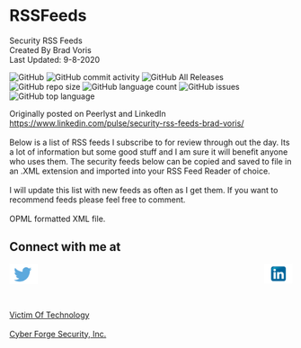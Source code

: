 # RSSFeeds
Security RSS Feeds<BR />
Created By Brad Voris<BR />
Last Updated: 9-8-2020<BR />

<img alt="GitHub" src="https://img.shields.io/github/license/bvoris/RSSFeeds">
<img alt="GitHub commit activity" src="https://img.shields.io/github/commit-activity/m/bvoris/RSSFeeds">
<img alt="GitHub All Releases" src="https://img.shields.io/github/downloads/bvoris/RSSFeeds/total">
<img alt="GitHub repo size" src="https://img.shields.io/github/repo-size/bvoris/RSSFeeds">
<img alt="GitHub language count" src="https://img.shields.io/github/languages/count/bvoris/RSSFeeds">
<img alt="GitHub issues" src="https://img.shields.io/github/issues/bvoris/RSSFeeds">
<img alt="GitHub top language" src="https://img.shields.io/github/languages/top/bvoris/RSSFeeds">

Originally posted on Peerlyst and LinkedIn<BR />
https://www.linkedin.com/pulse/security-rss-feeds-brad-voris/
<BR />
<BR />
Below is a list of RSS feeds I subscribe to for review through out the day. Its a lot of information but some good stuff and I am sure it will benefit anyone who uses them. The security feeds below can be copied and saved to file in an .XML extension and imported into your RSS Feed Reader of choice.
<BR /><BR />
I will update this list with new feeds as often as I get them. If you want to recommend feeds please feel free to comment.
<BR /><BR />
OPML formatted XML file.


## Connect with me at

<a href="https://twitter.com/HMInfoSecViking?ref_src=twsrc%5Etfw"><IMG SRC="https://github.com/bvoris/bvoris/blob/master/twitter.jpg" WIDTH=10% HEIGHT=10% ALIGN=LEFT></a>

<a href="https://www.linkedin.com/in/brad-voris" target="_blank"><IMG SRC="https://github.com/bvoris/bvoris/blob/master/linkedin.png" WIDTH=10% HEIGHT=4% ALIGN=RIGHT></a>

<BR /><BR />
<BR /><BR />

<A HREF="https://www.victimoftechnology.com">Victim Of Technology<A />
<BR /><BR />
<A HREF="https://www.cyberforgesecurity.com">Cyber Forge Security, Inc.<A />
<BR /><BR />
